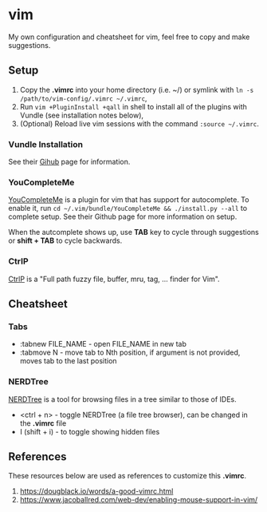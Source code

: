 # vim

My own configuration and cheatsheet for vim, feel free to copy and make suggestions.

## Setup

1. Copy the **.vimrc** into your home directory (i.e. ~/) or symlink with `ln -s /path/to/vim-config/.vimrc ~/.vimrc`,
1. Run `vim +PluginInstall +qall` in shell to install all of the plugins with Vundle (see installation notes below),
1. (Optional) Reload live vim sessions with the command `:source ~/.vimrc`.

### Vundle Installation

See their [Gihub](https://github.com/VundleVim/Vundle.vim#quick-start) page for information.

### YouCompleteMe

[YouCompleteMe](https://github.com/ycm-core/YouCompleteMe) is a plugin for vim that has support for autocomplete. To enable it, run `cd ~/.vim/bundle/YouCompleteMe && ./install.py --all` to complete setup. See their Github page for more information on setup.

When the autcomplete shows up, use **TAB** key to cycle through suggestions or **shift + TAB** to cycle backwards.

### CtrlP

[CtrlP](https://github.com/ctrlpvim/ctrlp.vim) is a "Full path fuzzy file, buffer, mru, tag, ... finder for Vim".

## Cheatsheet

### Tabs

- :tabnew FILE_NAME - open FILE_NAME in new tab
- :tabmove N - move tab to Nth position, if argument is not provided, moves tab to the last position

### NERDTree

[NERDTree](https://github.com/preservim/nerdtree) is a tool for browsing files in a tree similar to those of IDEs.

- <ctrl + n> - toggle NERDTree (a file tree browser), can be changed in the **.vimrc** file
- I (shift + i) - to toggle showing hidden files

## References

These resources below are used as references to customize this **.vimrc**.

1. https://dougblack.io/words/a-good-vimrc.html
1. https://www.jacoballred.com/web-dev/enabling-mouse-support-in-vim/
